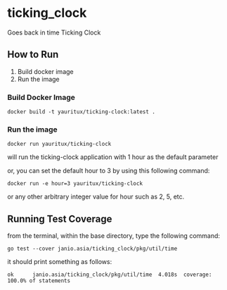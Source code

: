 # ticking_clock
Goes back in time Ticking Clock

## How to Run
1. Build docker image
2. Run the image

### Build Docker Image

```
docker build -t yauritux/ticking-clock:latest .
```

### Run the image

```
docker run yauritux/ticking-clock
```

will run the ticking-clock application with 1 hour as the default parameter

or, you can set the default hour to 3 by using this following command: 

```
docker run -e hour=3 yauritux/ticking-clock
```

or any other arbitrary integer value for hour such as 2, 5, etc.

## Running Test Coverage

from the terminal, within the base directory, type the following command:

```
go test --cover janio.asia/ticking_clock/pkg/util/time 
```

it should print something as follows:
```
ok      janio.asia/ticking_clock/pkg/util/time  4.018s  coverage: 100.0% of statements
```